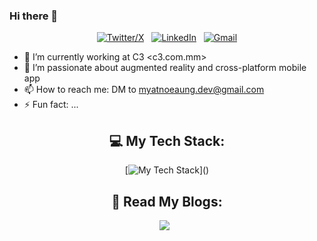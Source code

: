 ### Hi there 👋

<!--
**myatnoeaung-dev/myatnoeaung-dev** is a ✨ _special_ ✨ repository because its `README.md` (this file) appears on your GitHub profile.
-->
<div align="center">
    
[![Twitter/X](https://skillicons.dev/icons?i=twitter)](https://twitter.com/CoYumYum) &nbsp;
[![LinkedIn](https://skillicons.dev/icons?i=linkedin)](https://www.linkedin.com/in/myat-noe-aung-8008a11b2) &nbsp;
[![Gmail](https://skillicons.dev/icons?i=gmail)](mailto:myatnoeaung.dev@gmail.com?subject=Hello%20Jasper,%20From%20Github)

</div>



- 🔭 I’m currently working at C3 <c3.com.mm>
- 🌱 I’m passionate about augmented reality and cross-platform mobile app
- 📫 How to reach me: DM to myatnoeaung.dev@gmail.com
- ⚡ Fun fact: ...


<div align="center">

## 💻 My Tech Stack:

[![My Tech Stack](https://skillicons.dev/icons?i=flutter,java,kotlin,unity,js,firebase,git,css,aws,html,)]()

## 📖 Read My Blogs:

<p>
    <a target="_blank"href="https://medium.com/@myatnoeaung.dev"><img src="https://img.shields.io/badge/Medium-12100E?style=for-the-badge&logo=medium&logoColor=white" /></a>&nbsp;&nbsp;
</p>
</div>
